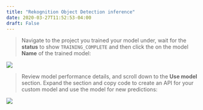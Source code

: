 ```yaml
---
title: "Rekognition Object Detection inference"
date: 2020-03-27T11:52:53-04:00
draft: False
---
```


> Navigate to the project you trained your model under, wait for the **status** to show ```TRAINING_COMPLETE``` and then click the on the model **Name**  of the trained model:

![](/images/trainingcomplete.png)

> Review model performance details, and scroll down to the **Use model** section. Expand the section and copy code to create an API for your custom model and use the model for new predictions:

![](/images/usemodel.png)
